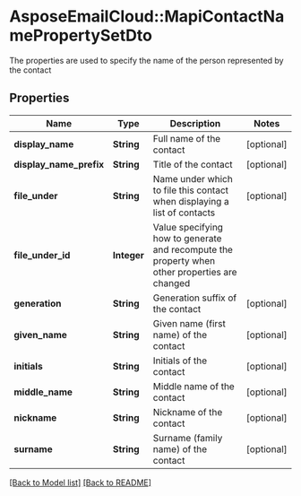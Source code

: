 # AsposeEmailCloud::MapiContactNamePropertySetDto

The properties are used to specify the name of the person represented by the contact             

## Properties
Name | Type | Description | Notes
---- | ---- | ----------- | -----
**display_name** |**String** | Full name of the contact              | [optional] 
**display_name_prefix** |**String** | Title of the contact              | [optional] 
**file_under** |**String** | Name under which to file this contact when displaying a list of contacts              | [optional] 
**file_under_id** |**Integer** | Value specifying how to generate and recompute the property when other properties are changed              | 
**generation** |**String** | Generation suffix of the contact              | [optional] 
**given_name** |**String** | Given name (first name) of the contact              | [optional] 
**initials** |**String** | Initials of the contact              | [optional] 
**middle_name** |**String** | Middle name of the contact              | [optional] 
**nickname** |**String** | Nickname of the contact              | [optional] 
**surname** |**String** | Surname (family name) of the contact              | [optional] 


[[Back to Model list]](Models.md) [[Back to README]](README.md)
